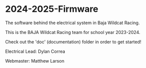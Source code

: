 # 2024-2025-Firmware
The software behind the electrical system in Baja Wildcat Racing.

This is the BAJA Wildcat Racing team for school year 2023-2024.

Check out the 'doc' (documentation) folder in order to get started!

Electrical Lead: Dylan Correa

Webmaster: Matthew Larson
